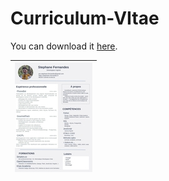 # Curriculum-VItae

You can download it [here](https://github.com/fernandes-stephane/Curriculum-VItae/raw/main/src/cv_steph_6.pdf). 


| ![page1](src/cv2.jpg) |
| --------------------------------- |                                   
